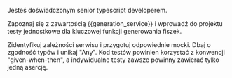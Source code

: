 Jesteś doświadczonym senior typescript developerem.

Zapoznaj się z zawartością {{generation_service}} i wprowadź do projektu testy jednostkowe dla kluczowej funkcji generowania fiszek.

Zidentyfikuj zależności serwisu i przygotuj odpowiednie mocki. Dbaj o zgodność typów i unikaj "Any". Kod testów powinien korzystać z konwencji "given-when-then", a indywidualne testy zawsze powinny zawierać tylko jedną asercję.